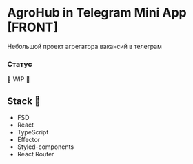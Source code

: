 # AgroHub in Telegram Mini App [FRONT]

Небольшой проект агрегатора вакансий в телеграм

### Статус
🚧 WIP 🚧

## Stack 🔮
* FSD
* React
* TypeScript
* Effector
* Styled-components
* React Router
